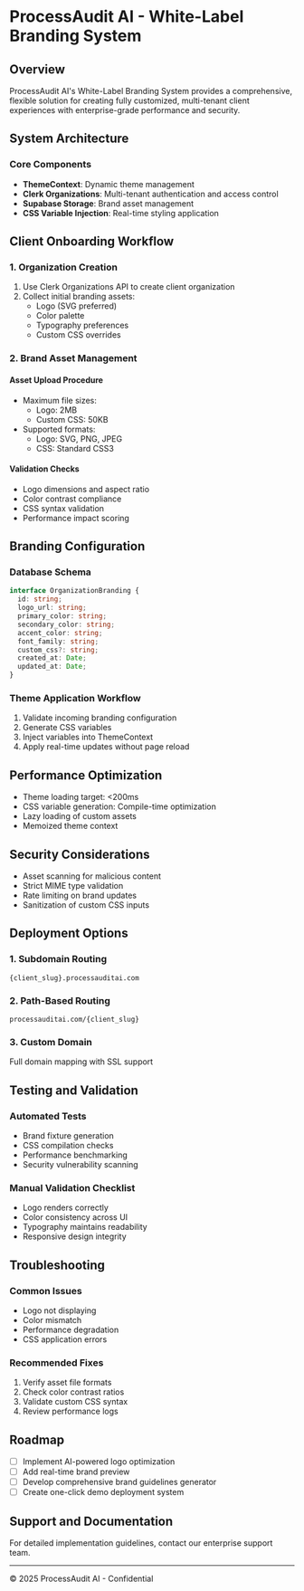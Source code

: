 # ProcessAudit AI - White-Label Branding System

## Overview

ProcessAudit AI's White-Label Branding System provides a comprehensive, flexible solution for creating fully customized, multi-tenant client experiences with enterprise-grade performance and security.

## System Architecture

### Core Components

- **ThemeContext**: Dynamic theme management
- **Clerk Organizations**: Multi-tenant authentication and access control
- **Supabase Storage**: Brand asset management
- **CSS Variable Injection**: Real-time styling application

## Client Onboarding Workflow

### 1. Organization Creation

1. Use Clerk Organizations API to create client organization
2. Collect initial branding assets:
   - Logo (SVG preferred)
   - Color palette
   - Typography preferences
   - Custom CSS overrides

### 2. Brand Asset Management

#### Asset Upload Procedure
- Maximum file sizes:
  - Logo: 2MB
  - Custom CSS: 50KB
- Supported formats:
  - Logo: SVG, PNG, JPEG
  - CSS: Standard CSS3

#### Validation Checks
- Logo dimensions and aspect ratio
- Color contrast compliance
- CSS syntax validation
- Performance impact scoring

## Branding Configuration

### Database Schema

```typescript
interface OrganizationBranding {
  id: string;
  logo_url: string;
  primary_color: string;
  secondary_color: string;
  accent_color: string;
  font_family: string;
  custom_css?: string;
  created_at: Date;
  updated_at: Date;
}
```

### Theme Application Workflow

1. Validate incoming branding configuration
2. Generate CSS variables
3. Inject variables into ThemeContext
4. Apply real-time updates without page reload

## Performance Optimization

- Theme loading target: <200ms
- CSS variable generation: Compile-time optimization
- Lazy loading of custom assets
- Memoized theme context

## Security Considerations

- Asset scanning for malicious content
- Strict MIME type validation
- Rate limiting on brand updates
- Sanitization of custom CSS inputs

## Deployment Options

### 1. Subdomain Routing
`{client_slug}.processauditai.com`

### 2. Path-Based Routing
`processauditai.com/{client_slug}`

### 3. Custom Domain
Full domain mapping with SSL support

## Testing and Validation

### Automated Tests
- Brand fixture generation
- CSS compilation checks
- Performance benchmarking
- Security vulnerability scanning

### Manual Validation Checklist
- Logo renders correctly
- Color consistency across UI
- Typography maintains readability
- Responsive design integrity

## Troubleshooting

### Common Issues
- Logo not displaying
- Color mismatch
- Performance degradation
- CSS application errors

### Recommended Fixes
1. Verify asset file formats
2. Check color contrast ratios
3. Validate custom CSS syntax
4. Review performance logs

## Roadmap

- [ ] Implement AI-powered logo optimization
- [ ] Add real-time brand preview
- [ ] Develop comprehensive brand guidelines generator
- [ ] Create one-click demo deployment system

## Support and Documentation

For detailed implementation guidelines, contact our enterprise support team.

---

© 2025 ProcessAudit AI - Confidential